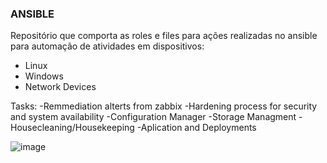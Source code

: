 ### ANSIBLE

Repositório que comporta as roles e files para ações realizadas no ansible para automação de atividades em dispositivos: 
- Linux
- Windows
- Network Devices

Tasks:
-Remmediation alterts from zabbix
-Hardening process for security and system availability
-Configuration Manager
-Storage Managment
-Housecleaning/Housekeeping
-Aplication and Deployments


![image](https://github.com/Josemyr1993/Ansible/assets/86851766/37869b26-b8f1-4514-a9b3-2bfcaf6e2d25)

